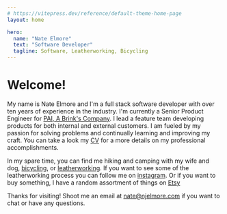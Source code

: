 ```yaml
---
# https://vitepress.dev/reference/default-theme-home-page
layout: home

hero:
  name: "Nate Elmore"
  text: "Software Developer"
  tagline: Software, Leatherworking, Bicycling
---
```


# Welcome!

 My name is Nate Elmore and I'm a full stack software developer with over ten years of experience in the industry. I'm currently a Senior Product Engineer for [PAI, A Brink's Company](https://www.gopai.com/). I lead a feature team developing products for both internal and external customers. I am fueled by my passion for solving problems and continually learning and improving my craft. You can take a look my [CV](/cv) for a more details on my professional accomplishments.

 In my spare time, you can find me hiking and camping with my wife and dog, [bicycling](/commuterchallenge), or [leatherworking](/leatherworking). If you want to see some of the leatherworking process you can follow me on [instagram](https://www.instagram.com/birddogleather). Or if you want to buy something, I have a random assortment of things on [Etsy](https://birddogleather.com)

 Thanks for visiting! Shoot me an email at <a href="mailto:nate@njelmore.com">nate@njelmore.com</a> if you want to chat or have any questions.